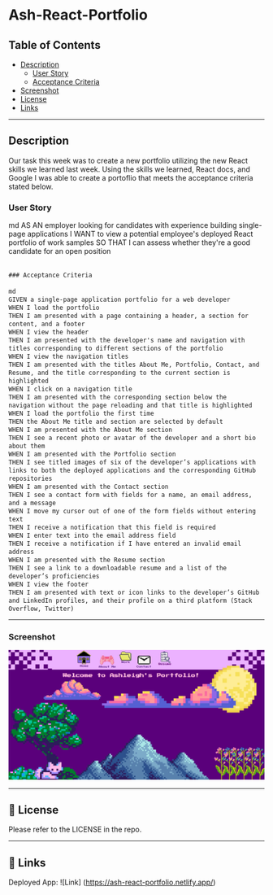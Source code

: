 # Ash-React-Portfolio
## Table of Contents

- [Description](#-description)
    - [User Story](#-user-story)
    - [Acceptance Criteria](#-acceptance-criteria)
- [Screenshot](#-screenshot)
- [License](#-license)
- [Links](#-links)

-------------

##  Description

Our task this week was to create a new portfolio utilizing the new React skills we learned last week. Using the skills we learned, React docs, and Google I was able to create a portoflio that meets the acceptance criteria stated below.

###  User Story

md
AS AN employer looking for candidates with experience building single-page applications
I WANT to view a potential employee's deployed React portfolio of work samples
SO THAT I can assess whether they're a good candidate for an open position
```

### Acceptance Criteria

md
GIVEN a single-page application portfolio for a web developer
WHEN I load the portfolio
THEN I am presented with a page containing a header, a section for content, and a footer
WHEN I view the header
THEN I am presented with the developer's name and navigation with titles corresponding to different sections of the portfolio
WHEN I view the navigation titles
THEN I am presented with the titles About Me, Portfolio, Contact, and Resume, and the title corresponding to the current section is highlighted
WHEN I click on a navigation title
THEN I am presented with the corresponding section below the navigation without the page reloading and that title is highlighted
WHEN I load the portfolio the first time
THEN the About Me title and section are selected by default
WHEN I am presented with the About Me section
THEN I see a recent photo or avatar of the developer and a short bio about them
WHEN I am presented with the Portfolio section
THEN I see titled images of six of the developer’s applications with links to both the deployed applications and the corresponding GitHub repositories
WHEN I am presented with the Contact section
THEN I see a contact form with fields for a name, an email address, and a message
WHEN I move my cursor out of one of the form fields without entering text
THEN I receive a notification that this field is required
WHEN I enter text into the email address field
THEN I receive a notification if I have entered an invalid email address
WHEN I am presented with the Resume section
THEN I see a link to a downloadable resume and a list of the developer’s proficiencies
WHEN I view the footer
THEN I am presented with text or icon links to the developer’s GitHub and LinkedIn profiles, and their profile on a third platform (Stack Overflow, Twitter)
```

-------------


### Screenshot

![screenshot of app](./src/assets/images/screenshot.jpg)

--------------

## 📃 License

Please refer to the LICENSE in the repo.

--------------

##  🔗 Links

Deployed App: ![Link] (https://ash-react-portfolio.netlify.app/)
